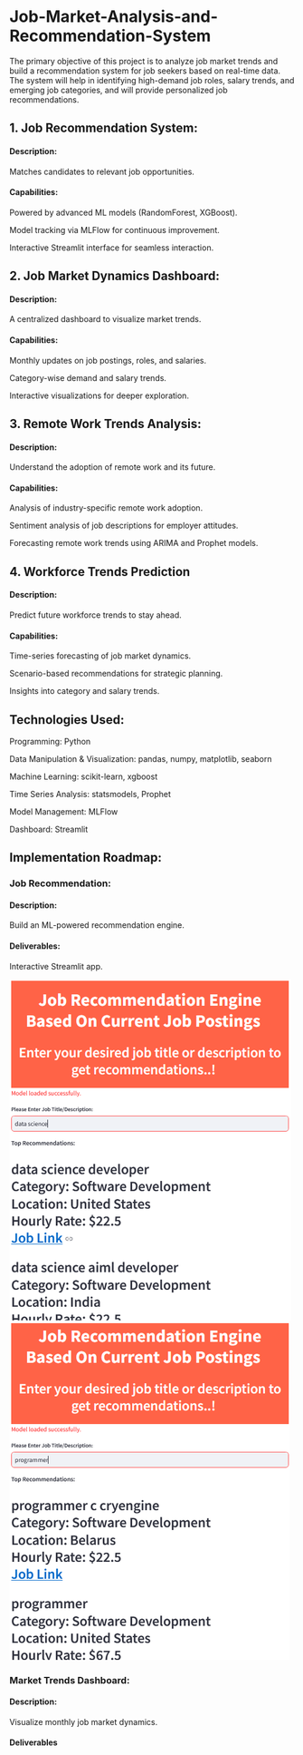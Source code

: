 # Job-Market-Analysis-and-Recommendation-System
The primary objective of this project is to analyze job market trends and build a recommendation system for job seekers based on real-time data. The system will help in identifying high-demand job roles, salary trends, and emerging job categories, and will provide personalized job recommendations.
## 1. Job Recommendation System:

#### Description: 

Matches candidates to relevant job opportunities.

#### Capabilities:

Powered by advanced ML models (RandomForest, XGBoost).

Model tracking via MLFlow for continuous improvement.

Interactive Streamlit interface for seamless interaction.

## 2. Job Market Dynamics Dashboard:

#### Description: 

A centralized dashboard to visualize market trends.

#### Capabilities:

Monthly updates on job postings, roles, and salaries.

Category-wise demand and salary trends.

Interactive visualizations for deeper exploration.

## 3. Remote Work Trends Analysis:

#### Description:

Understand the adoption of remote work and its future.

#### Capabilities:

Analysis of industry-specific remote work adoption.

Sentiment analysis of job descriptions for employer attitudes.

Forecasting remote work trends using ARIMA and Prophet models.

## 4. Workforce Trends Prediction

#### Description: 

Predict future workforce trends to stay ahead.

#### Capabilities:

Time-series forecasting of job market dynamics.

Scenario-based recommendations for strategic planning.

Insights into category and salary trends.

## Technologies Used:

Programming: Python

Data Manipulation & Visualization: pandas, numpy, matplotlib, seaborn

Machine Learning: scikit-learn, xgboost

Time Series Analysis: statsmodels, Prophet

Model Management: MLFlow

Dashboard: Streamlit

## Implementation Roadmap:

### Job Recommendation:

#### Description:

Build an ML-powered recommendation engine.

#### Deliverables:

Interactive Streamlit app.

![image](https://github.com/RiteshKushwahJi/Job-Market-Analysis-and-Recommendation-System/blob/main/job_recommendation_system_1.png)
![image](https://github.com/RiteshKushwahJi/Job-Market-Analysis-and-Recommendation-System/blob/main/job_recommendation_system_2.png)
### Market Trends Dashboard:

#### Description:

Visualize monthly job market dynamics.

#### Deliverables
